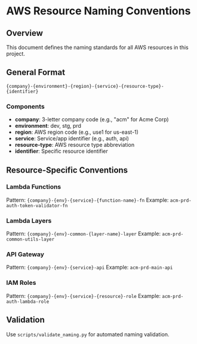 # AWS Resource Naming Conventions

## Overview
This document defines the naming standards for all AWS resources in this project.

## General Format
```
{company}-{environment}-{region}-{service}-{resource-type}-{identifier}
```

### Components
- **company**: 3-letter company code (e.g., "acm" for Acme Corp)
- **environment**: dev, stg, prd
- **region**: AWS region code (e.g., use1 for us-east-1)
- **service**: Service/app identifier (e.g., auth, api)
- **resource-type**: AWS resource type abbreviation
- **identifier**: Specific resource identifier

## Resource-Specific Conventions

### Lambda Functions
Pattern: `{company}-{env}-{service}-{function-name}-fn`
Example: `acm-prd-auth-token-validator-fn`

### Lambda Layers
Pattern: `{company}-{env}-common-{layer-name}-layer`
Example: `acm-prd-common-utils-layer`

### API Gateway
Pattern: `{company}-{env}-{service}-api`
Example: `acm-prd-main-api`

### IAM Roles
Pattern: `{company}-{env}-{service}-{resource}-role`
Example: `acm-prd-auth-lambda-role`

## Validation
Use `scripts/validate_naming.py` for automated naming validation.

